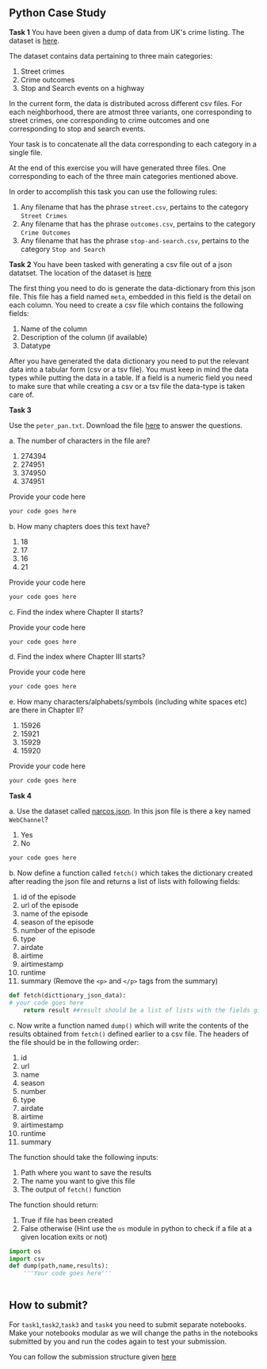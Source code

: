 ## Python Case Study

**Task 1**
You have been given a dump of data from UK's crime listing. The dataset is [here](https://drive.google.com/file/d/1vJ9uU5QmmhBRttCd-2IZXu7fefJD0R99/view?usp=sharing). 

The dataset contains data pertaining to three main categories:
1. Street crimes
2. Crime outcomes
3. Stop and Search events on a highway

In the current form, the data is distributed across different csv files. For each neighborhood, there are atmost three variants, one corresponding to street crimes, one corresponding to crime outcomes and one corresponding to stop and search events.

Your task is to concatenate all the data corresponding to each category in a single file. 

At the end of this exercise you will have generated three files. One corresponding to each of the three main categories mentioned above.

In order to accomplish this task you can use the following rules:
1. Any filename that has the phrase `street.csv`, pertains to the category `Street Crimes`
2. Any filename that has the phrase `outcomes.csv`, pertains to the category `Crime Outcomes`
3. Any filename that has the phrase `stop-and-search.csv`, pertains to the category `Stop and Search`

**Task 2**
You have been tasked with generating a csv file out of a json datatset. The location of the dataset is [here](https://data.montgomerycountymd.gov/api/views/v76h-r7br/rows.json?accessType=DOWNLOAD)

The first thing you need to do is generate the data-dictionary from this json file. This file has a field named `meta`, embedded in this field is the detail on each column. You need to create a csv file which contains the following fields:
1. Name of the column
2. Description of the column (if available)
3. Datatype

After you have generated the data dictionary you need to put the relevant data into a tabular form (csv or a tsv file). You must keep in mind the data types while putting the data in a table. If a field is a numeric field you need to make sure that while creating a csv or a tsv file the data-type is taken care of.


**Task 3**

Use the `peter_pan.txt`. Download the file [here](https://drive.google.com/file/d/1D4q06bZ_hSEICxE8j843N4KasLq8YWPq/view?usp=sharing)  to answer the questions. 

a. The number of characters in the file are?

1. 274394
2. 274951
3. 374950
4. 374951

Provide your code here
```python
your code goes here
```

b. How many chapters does this text have?

1. 18
2. 17
3. 16
4. 21

Provide your code here
```python
your code goes here
```

c. Find the index where Chapter II starts?

Provide your code here
```python
your code goes here
```

d. Find the index where Chapter III starts?

Provide your code here
```python
your code goes here
```

e. How many characters/alphabets/symbols (including white spaces etc) are there in Chapter II?

1. 15926
2. 15921
3. 15929
4. 15920

Provide your code here
```python
your code goes here
```

**Task 4**

a. Use the dataset called [narcos.json](https://drive.google.com/file/d/1JdRVciBHaPu33Gc461nk6Y28EBD8dfyL/view?usp=sharing). In this json file is there a key named `WebChannel`?

1. Yes
2. No

```python
your code goes here
```
b. Now define a function called `fetch()` which takes the dictionary created after reading the json file and returns a list of lists with following fields:

1. id of the episode
2. url of the episode
3. name of the episode
4. season of the episode
5. number of the episode
6. type
7. airdate
8. airtime
9. airtimestamp
10. runtime
11. summary (Remove the ```<p>``` and ```</p>``` tags from the summary)

``` python
def fetch(dicttionary_json_data):
# your code goes here
    return result ##result should be a list of lists with the fields given above.

```

c. Now write a function named `dump()` which will write the contents of the results obtained from `fetch()` defined earlier to a csv file. The headers of the file should be in the following order:

1. id 
2. url 
3. name 
4. season 
5. number 
6. type
7. airdate
8. airtime
9. airtimestamp
10. runtime
11. summary 

The function should take the following inputs:
1. Path where you want to save the results
2. The name you want to give this file
3. The output of `fetch()` function

The function should return:
1. True if file has been created
2. False otherwise (Hint use the `os` module in python to check if a file at a given location exits or not)

```python
import os
import csv
def dump(path,name,results):
    '''Your code goes here'''
    
```
## How to submit?
For `task1`,`task2`,`task3` and `task4` you need to submit separate notebooks. Make your notebooks modular as we will change the paths in the notebooks submitted by you and run the codes again to test your submission.

You can follow the submission structure given [here]((./submission_structure/)) 

